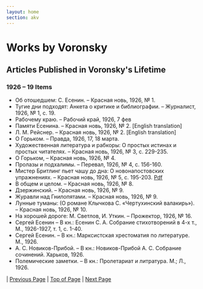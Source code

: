 ```yaml
---
layout: home
section: akv
---
```

# Works by Voronsky
## Articles Published in Voronsky's Lifetime

### 1926 – 19 Items

- Об отошедшем: С. Есенин. – Красная новь, 1926, № 1.
- Тугие дни подходят: Анкета о критике и библиографии. – Журналист, 1926, № 1, с. 19.
- Рабочему краю. – Рабочий край, 1926, 7 фев
- Памяти Есенина. – Красная новь, 1926, № 2. [English translation]
- Л. М. Рейснер. – Красная новь, 1926, № 2. [English translation]
- О Горьком. – Правда, 1926, 17, 18 марта.
- Художественная литература и рабкоры: О простых истинах и простых читателях. – Красная новь, 1926, № 3, с. 229-235.
- О Горьком, – Красная новь, 1926, № 4.
- Пролазы и подхалимы. – Перевал, 1926, № 4, с. 156-160.
- Мистер Бритлинг пьет чашу до дна: О новонапостовских упражнениях. – Красная новь, 1926, № 5, с. 195-203. [Pdf](../Texts/AKV_Britling1926.pdf)
- В общем и целом. – Красная новь, 1926, № 8.
- Дзержинский. – Красная новь, 1926, № 9.
- Журавли над Гнилопятами. – Красная новь, 1926, № 9.
- Лунные туманы: (О романе Клычкова С. «Чертухинский валакирь»). – Красная новь, 1926, № 10.
- На хорошей дороге: М. Светлов, И. Уткин. – Прожектор, 1926, № 16.
- Сергей Есенин – В кн.: Есенин С. А. Собрание стихотворений в 4-х т., М., 1926-1927, т. 1, с. 1-40.
- Сергей Есенин. – В кн.: Марксистская хрестоматия по литературе. М., 1926.
- А. С. Новиков-Прибой. – В кн.: Новиков-Прибой А. С. Собрание сочинений. Харьков, 1926.
- Полемические заметки. – В кн.: Пролетариат и литратура. М.; Л., 1926.

| [Previous Page](BiblioArt1925.html) | [Top of Page](#) | [Next Page](BiblioArt1927.html)

